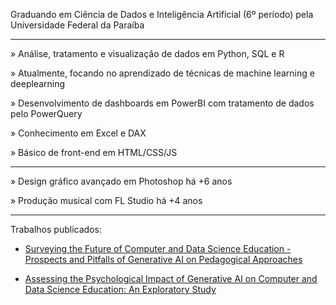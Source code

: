 Graduando em Ciência de Dados e Inteligência Artificial (6º período) pela Universidade Federal da Paraíba

- - - - -

» Análise, tratamento e visualização de dados em Python, SQL e R

» Atualmente, focando no aprendizado de técnicas de machine learning e deeplearning

» Desenvolvimento de dashboards em PowerBI com tratamento de dados pelo PowerQuery

» Conhecimento em Excel e DAX

» Básico de front-end em HTML/CSS/JS

- - - - -

» Design gráfico avançado em Photoshop há +6 anos

» Produção musical com FL Studio há +4 anos

- - - - -

Trabalhos publicados:

- [Surveying the Future of Computer and Data Science Education - Prospects and Pitfalls of Generative AI on Pedagogical Approaches](https://sol.sbc.org.br/index.php/wei/article/view/29652)

- [Assessing the Psychological Impact of Generative AI on Computer and Data Science Education: An Exploratory Study](https://www.preprints.org/manuscript/202312.0379/v2)
